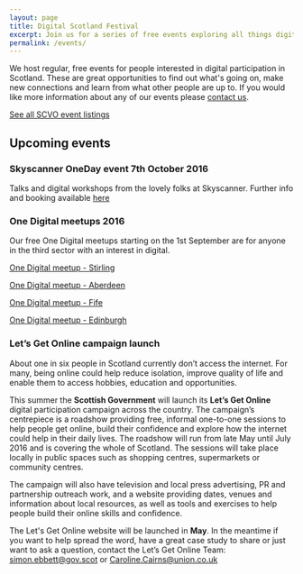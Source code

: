 ```yaml
---
layout: page
title: Digital Scotland Festival
excerpt: Join us for a series of free events exploring all things digital.
permalink: /events/
---
```


We host regular, free events for people interested in digital participation in Scotland. These are great opportunities to find out what's going on, make new connections and learn from what other people are up to. If you would like more information about any of our events please [contact us](/contact/).

<a href="http://www.scvo.org.uk/events" class="btn btn-primary btn-lg">See all SCVO event listings</a>



## Upcoming events

### Skyscanner OneDay event 7th October 2016

Talks and digital workshops from the lovely folks at Skyscanner. Further info and booking available [here](http://www.scvo.org.uk/events/skyscanner/)

### One Digital meetups 2016

Our free One Digital meetups starting on the 1st September are for anyone in the third sector with an interest in digital. 

[One Digital meetup - Stirling](http://www.scvo.org.uk/events/one-digital-meet-up-stirling/)

[One Digital meetup - Aberdeen](http://www.scvo.org.uk/events/one-digital-meetup-aberdeen/)

[One Digital meetup - Fife](http://www.scvo.org.uk/events/one-digital-meetup-fife/)

[One Digital meetup - Edinburgh](http://www.scvo.org.uk/events/one-digital-meetup-edinburgh/)

### Let’s Get Online campaign launch

About one in six people in Scotland currently don’t access the internet. For many, being online could help reduce isolation, improve quality of life and enable them to access hobbies, education and opportunities.

This summer the **Scottish Government** will launch its **Let’s Get Online** digital participation campaign across the country. The campaign’s centrepiece is a roadshow providing free, informal one-to-one sessions to help people get online, build their confidence and explore how the internet could help in their daily lives. The roadshow will run from late May until July 2016 and is covering the whole of Scotland. The sessions will take place locally in public spaces such as shopping centres, supermarkets or community centres. 

The campaign will also have television and local press advertising, PR and partnership outreach work, and a website providing dates, venues and information about local resources, as well as tools and exercises to help people build their online skills and confidence.

The Let's Get Online website will be launched in **May**. In the meantime if you want to help spread the word, have a great case study to share or just want to ask a question, contact the Let’s Get Online Team: simon.ebbett@gov.scot or Caroline.Cairns@union.co.uk  









